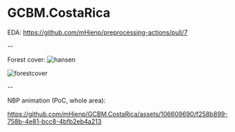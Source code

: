 # GCBM.CostaRica

EDA: https://github.com/mHienp/preprocessing-actions/pull/7

--

Forest cover:
![hansen](https://github.com/mHienp/GCBM.CostaRica/assets/106609690/fcb1ac8b-8638-4876-b1ab-b0d1d80741eb)

![forestcover](https://github.com/mHienp/GCBM.CostaRica/assets/106609690/d84ce5a4-8ff0-48b0-be83-7744ef524f58)

--

NBP animation (PoC, whole area):






https://github.com/mHienp/GCBM.CostaRica/assets/106609690/f258b899-758b-4e81-bcc8-4bfb2eb4a213


